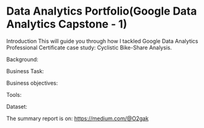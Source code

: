 # Data Analytics Portfolio(Google Data Analytics Capstone - 1)

Introduction
This will guide you through how I tackled Google Data Analytics Professional Certificate case study: Cyclistic Bike-Share Analysis.

Background:



Business Task:


Business objectives:


Tools:


Dataset:


The summary report is on:
https://medium.com/@O2gak

